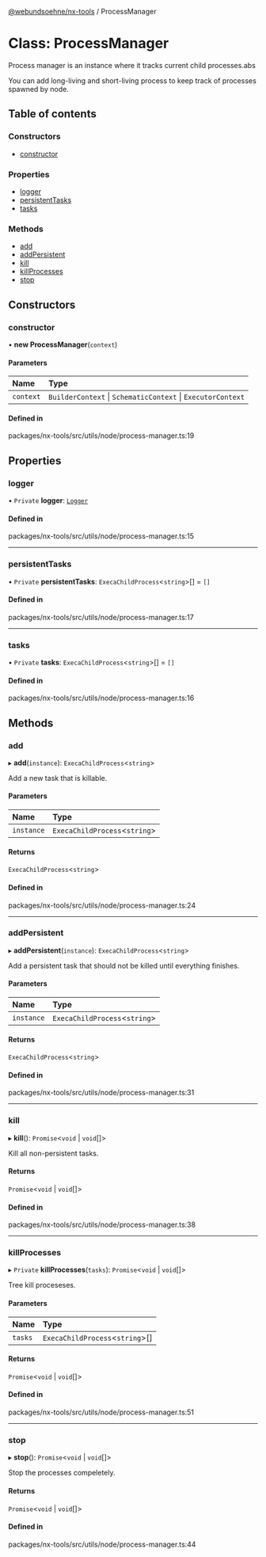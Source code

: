 [@webundsoehne/nx-tools](../README.md) / ProcessManager

# Class: ProcessManager

Process manager is an instance where it tracks current child processes.abs

You can add long-living and short-living process to keep track of processes spawned by node.

## Table of contents

### Constructors

- [constructor](ProcessManager.md#constructor)

### Properties

- [logger](ProcessManager.md#logger)
- [persistentTasks](ProcessManager.md#persistenttasks)
- [tasks](ProcessManager.md#tasks)

### Methods

- [add](ProcessManager.md#add)
- [addPersistent](ProcessManager.md#addpersistent)
- [kill](ProcessManager.md#kill)
- [killProcesses](ProcessManager.md#killprocesses)
- [stop](ProcessManager.md#stop)

## Constructors

### constructor

• **new ProcessManager**(`context`)

#### Parameters

| Name | Type |
| :------ | :------ |
| `context` | `BuilderContext` \| `SchematicContext` \| `ExecutorContext` |

#### Defined in

packages/nx-tools/src/utils/node/process-manager.ts:19

## Properties

### logger

• `Private` **logger**: [`Logger`](Logger.md)

#### Defined in

packages/nx-tools/src/utils/node/process-manager.ts:15

___

### persistentTasks

• `Private` **persistentTasks**: `ExecaChildProcess`<`string`\>[] = `[]`

#### Defined in

packages/nx-tools/src/utils/node/process-manager.ts:17

___

### tasks

• `Private` **tasks**: `ExecaChildProcess`<`string`\>[] = `[]`

#### Defined in

packages/nx-tools/src/utils/node/process-manager.ts:16

## Methods

### add

▸ **add**(`instance`): `ExecaChildProcess`<`string`\>

Add a new task that is killable.

#### Parameters

| Name | Type |
| :------ | :------ |
| `instance` | `ExecaChildProcess`<`string`\> |

#### Returns

`ExecaChildProcess`<`string`\>

#### Defined in

packages/nx-tools/src/utils/node/process-manager.ts:24

___

### addPersistent

▸ **addPersistent**(`instance`): `ExecaChildProcess`<`string`\>

Add a persistent task that should not be killed until everything finishes.

#### Parameters

| Name | Type |
| :------ | :------ |
| `instance` | `ExecaChildProcess`<`string`\> |

#### Returns

`ExecaChildProcess`<`string`\>

#### Defined in

packages/nx-tools/src/utils/node/process-manager.ts:31

___

### kill

▸ **kill**(): `Promise`<`void` \| `void`[]\>

Kill all non-persistent tasks.

#### Returns

`Promise`<`void` \| `void`[]\>

#### Defined in

packages/nx-tools/src/utils/node/process-manager.ts:38

___

### killProcesses

▸ `Private` **killProcesses**(`tasks`): `Promise`<`void` \| `void`[]\>

Tree kill proceseses.

#### Parameters

| Name | Type |
| :------ | :------ |
| `tasks` | `ExecaChildProcess`<`string`\>[] |

#### Returns

`Promise`<`void` \| `void`[]\>

#### Defined in

packages/nx-tools/src/utils/node/process-manager.ts:51

___

### stop

▸ **stop**(): `Promise`<`void` \| `void`[]\>

Stop the processes compeletely.

#### Returns

`Promise`<`void` \| `void`[]\>

#### Defined in

packages/nx-tools/src/utils/node/process-manager.ts:44
